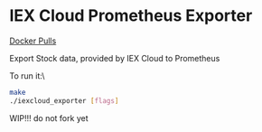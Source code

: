 # IEX Cloud Prometheus Exporter

[Docker Pulls](https://img.shields.io/docker/pulls/vglafirov/iexcloud_exporter?style=plastic)

Export Stock data, provided by IEX Cloud to Prometheus

To run it:\

```bash
make
./iexcloud_exporter [flags]
```

WIP!!! do not fork yet